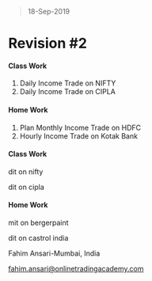 > 18-Sep-2019
# Revision #2

#### Class Work
1. Daily Income Trade on NIFTY
2. Daily Income Trade on CIPLA

#### Home Work
1. Plan Monthly Income Trade on HDFC
2. Hourly Income Trade on Kotak Bank

#### Class Work

dit on nifty

dit on cipla

  

#### Home Work

mit on bergerpaint

dit on castrol india

  
Fahim Ansari-Mumbai, India

fahim.ansari@onlinetradingacademy.com

  

<!--stackedit_data:
eyJoaXN0b3J5IjpbMTgyNDQ1NTU3MSwtMTMyMzQyNTY5MV19
-->